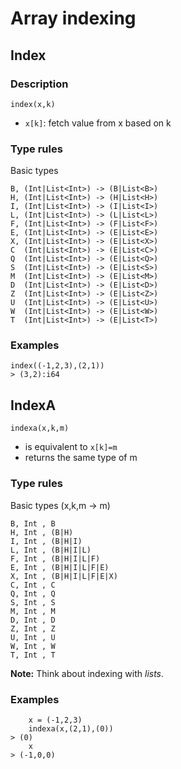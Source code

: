 # Array indexing

## Index

### Description

`index(x,k)`

- `x[k]`: fetch value from x based on k

### Type rules

Basic types

```no-highlight
B, (Int|List<Int>) -> (B|List<B>)
H, (Int|List<Int>) -> (H|List<H>)
I, (Int|List<Int>) -> (I|List<I>)
L, (Int|List<Int>) -> (L|List<L>)
F, (Int|List<Int>) -> (F|List<F>)
E, (Int|List<Int>) -> (E|List<E>)
X, (Int|List<Int>) -> (E|List<X>)
C  (Int|List<Int>) -> (E|List<C>)
Q  (Int|List<Int>) -> (E|List<Q>)
S  (Int|List<Int>) -> (E|List<S>)
M  (Int|List<Int>) -> (E|List<M>)
D  (Int|List<Int>) -> (E|List<D>)
Z  (Int|List<Int>) -> (E|List<Z>)
U  (Int|List<Int>) -> (E|List<U>)
W  (Int|List<Int>) -> (E|List<W>)
T  (Int|List<Int>) -> (E|List<T>)
```


### Examples

```no-highlight
index((-1,2,3),(2,1))
> (3,2):i64
```

## IndexA

`indexa(x,k,m)`

- is equivalent to `x[k]=m`
- returns the same type of m

### Type rules

Basic types (x,k,m -> m)

```no-highlight
B, Int , B
H, Int , (B|H)
I, Int , (B|H|I)
L, Int , (B|H|I|L)
F, Int , (B|H|I|L|F)
E, Int , (B|H|I|L|F|E)
X, Int , (B|H|I|L|F|E|X)
C, Int , C
Q, Int , Q
S, Int , S
M, Int , M
D, Int , D
Z, Int , Z
U, Int , U
W, Int , W
T, Int , T
```

**Note:** Think about indexing with *lists*.

### Examples

```no-highlight
    x = (-1,2,3)
    indexa(x,(2,1),(0))
> (0)
    x
> (-1,0,0)
```

